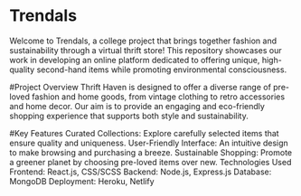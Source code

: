 # Trendals
Welcome to Trendals, a college project that brings together fashion and sustainability through a virtual thrift store! This repository showcases our work in developing an online platform dedicated to offering unique, high-quality second-hand items while promoting environmental consciousness.

#Project Overview
Thrift Haven is designed to offer a diverse range of pre-loved fashion and home goods, from vintage clothing to retro accessories and home decor. Our aim is to provide an engaging and eco-friendly shopping experience that supports both style and sustainability.

#Key Features
Curated Collections: Explore carefully selected items that ensure quality and uniqueness.
User-Friendly Interface: An intuitive design to make browsing and purchasing a breeze.
Sustainable Shopping: Promote a greener planet by choosing pre-loved items over new.
Technologies Used
Frontend: React.js, CSS/SCSS
Backend: Node.js, Express.js
Database: MongoDB
Deployment: Heroku, Netlify
